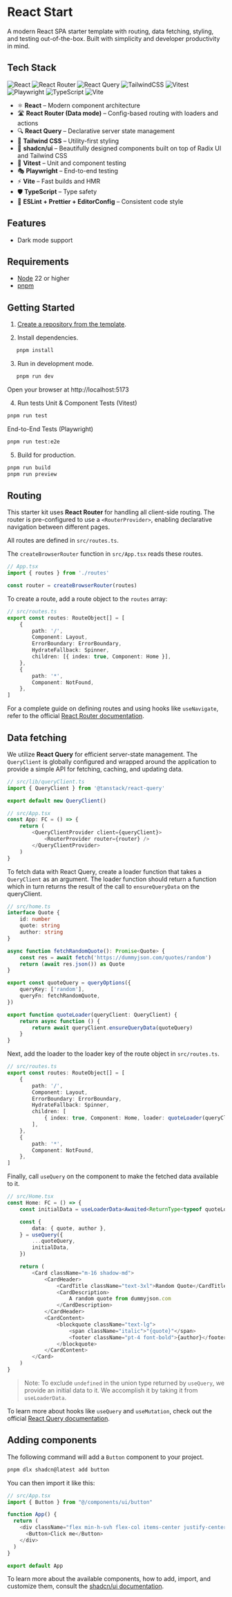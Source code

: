 # React Start

A modern React SPA starter template with routing, data fetching, styling, and testing out-of-the-box. Built with simplicity and developer productivity in mind.

## Tech Stack

![React](https://img.shields.io/badge/react-%2320232a.svg?style=for-the-badge&logo=react&logoColor=%2361DAFB)
![React Router](https://img.shields.io/badge/React_Router-CA4245?style=for-the-badge&logo=react-router&logoColor=white)
![React Query](https://img.shields.io/badge/-React%20Query-FF4154?style=for-the-badge&logo=react%20query&logoColor=white)
![TailwindCSS](https://img.shields.io/badge/tailwindcss-%2338B2AC.svg?style=for-the-badge&logo=tailwind-css&logoColor=white)
![Vitest](https://img.shields.io/badge/-Vitest-252529?style=for-the-badge&logo=vitest&logoColor=FCC72B)
![Playwright](https://img.shields.io/badge/-playwright-%232EAD33?style=for-the-badge&logo=playwright&logoColor=white)
![TypeScript](https://img.shields.io/badge/typescript-%23007ACC.svg?style=for-the-badge&logo=typescript&logoColor=white)
![Vite](https://img.shields.io/badge/vite-%23646CFF.svg?style=for-the-badge&logo=vite&logoColor=white)

- ⚛ **React** – Modern component architecture
- 🛣 **React Router (Data mode)** – Config-based routing with loaders and actions
- 🔍 **React Query** – Declarative server state management
- 🎨 **Tailwind CSS** – Utility-first styling
- 💅 **shadcn/ui** – Beautifully designed components built on top of Radix UI and Tailwind CSS
- 🧪 **Vitest** – Unit and component testing
- 🎭 **Playwright** – End-to-end testing
- ⚡ **Vite** – Fast builds and HMR
- 🛡 **TypeScript** – Type safety
- 🧹 **ESLint + Prettier + EditorConfig** – Consistent code style

## Features

- Dark mode support

## Requirements

- [Node](https://nodejs.org/en/download) 22 or higher
- [pnpm](https://pnpm.io/installation)

## Getting Started

1. [Create a repository from the template](https://docs.github.com/en/repositories/creating-and-managing-repositories/creating-a-repository-from-a-template#creating-a-repository-from-a-template).

2. Install dependencies.

```sh
   pnpm install
```

3. Run in development mode.

```sh
   pnpm run dev
```

Open your browser at http://localhost:5173

4. Run tests
   Unit & Component Tests (Vitest)

```sh
pnpm run test
```

End-to-End Tests (Playwright)

```sh
pnpm run test:e2e
```

5. Build for production.

```sh
pnpm run build
pnpm run preview
```

## Routing

This starter kit uses **React Router** for handling all client-side routing. The router is pre-configured to use a `<RouterProvider>`, enabling declarative navigation between different pages.

All routes are defined in `src/routes.ts`.

The `createBrowserRouter` function in `src/App.tsx` reads these routes.

```ts
// App.tsx
import { routes } from './routes'

const router = createBrowserRouter(routes)
```

To create a route, add a route object to the `routes` array:

```ts
// src/routes.ts
export const routes: RouteObject[] = [
    {
        path: '/',
        Component: Layout,
        ErrorBoundary: ErrorBoundary,
        HydrateFallback: Spinner,
        children: [{ index: true, Component: Home }],
    },
    {
        path: '*',
        Component: NotFound,
    },
]
```

For a complete guide on defining routes and using hooks like `useNavigate`, refer to the official [React Router documentation](https://reactrouter.com/start/data/routing).

## Data fetching

We utilize **React Query** for efficient server-state management. The `QueryClient` is globally configured and wrapped around the application to provide a simple API for fetching, caching, and updating data.

```ts
// src/lib/queryClient.ts
import { QueryClient } from '@tanstack/react-query'

export default new QueryClient()

// src/App.tsx
const App: FC = () => {
    return (
        <QueryClientProvider client={queryClient}>
            <RouterProvider router={router} />
        </QueryClientProvider>
    )
}
```

To fetch data with React Query, create a loader function that takes a `QueryClient` as an argument. The loader function should return a function which in turn returns the result of the call to `ensureQueryData` on the queryClient.

```ts
// src/home.ts
interface Quote {
    id: number
    quote: string
    author: string
}

async function fetchRandomQuote(): Promise<Quote> {
    const res = await fetch('https://dummyjson.com/quotes/random')
    return (await res.json()) as Quote
}

export const quoteQuery = queryOptions({
    queryKey: ['random'],
    queryFn: fetchRandomQuote,
})

export function quoteLoader(queryClient: QueryClient) {
    return async function () {
        return await queryClient.ensureQueryData(quoteQuery)
    }
}
```

Next, add the loader to the loader key of the route object in `src/routes.ts`.

```ts
// src/routes.ts
export const routes: RouteObject[] = [
    {
        path: '/',
        Component: Layout,
        ErrorBoundary: ErrorBoundary,
        HydrateFallback: Spinner,
        children: [
            { index: true, Component: Home, loader: quoteLoader(queryClient) },
        ],
    },
    {
        path: '*',
        Component: NotFound,
    },
]
```

Finally, call `useQuery` on the component to make the fetched data available to it.

```ts
// src/Home.tsx
const Home: FC = () => {
    const initialData = useLoaderData<Awaited<ReturnType<typeof quoteLoader>>>()

    const {
        data: { quote, author },
    } = useQuery({
        ...quoteQuery,
        initialData,
    })

    return (
        <Card className="m-16 shadow-md">
            <CardHeader>
                <CardTitle className="text-3xl">Random Quote</CardTitle>
                <CardDescription>
                    A random quote from dummyjson.com
                </CardDescription>
            </CardHeader>
            <CardContent>
                <blockquote className="text-lg">
                    <span className="italic">"{quote}"</span>
                    <footer className="pt-4 font-bold">{author}</footer>
                </blockquote>
            </CardContent>
        </Card>
    )
}
```

> Note: To exclude `undefined` in the union type returned by `useQuery`, we provide an initial data to it. We accomplish it by taking it from `useLoaderData`.

To learn more about hooks like `useQuery` and `useMutation`, check out the official [React Query documentation](https://tanstack.com/query/latest/docs/framework/react/quick-start).

## Adding components

The following command will add a `Button` component to your project.

```sh
pnpm dlx shadcn@latest add button
```

You can then import it like this:

```ts
// src/App.tsx
import { Button } from "@/components/ui/button"

function App() {
  return (
    <div className="flex min-h-svh flex-col items-center justify-center">
      <Button>Click me</Button>
    </div>
  )
}

export default App
```

To learn more about the available components, how to add, import, and customize them, consult the [shadcn/ui documentation](https://ui.shadcn.com/docs/installation/vite#add-components).
